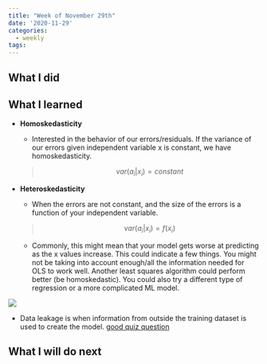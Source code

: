 ```yaml
---
title: "Week of November 29th"
date: '2020-11-29'
categories:
  - weekly
tags:
---
```


## What I did


## What I learned

- **Homoskedasticity**
    - Interested in the behavior of our errors/residuals. If the variance of our errors given independent variable x is constant, we have homoskedasticity.

    > $$var(a_i \vert x_i) = constant$$

- **Heteroskedasticity**

    - When the errors are not constant, and the size of the errors is a function of your independent variable.

    > $$var(a_i \vert x_i) = f(x_i)$$

    - Commonly, this might mean that your model gets worse at predicting as the x values increase. This could indicate a few things. You might not be taking into account enough/all the information needed for OLS to work well. Another least squares algorithm could perform better (be homoskedastic). You could also try a different type of regression or a more complicated ML model.

![](https://i.ytimg.com/vi/zRklTsY9w9c/maxresdefault.jpg)

- Data leakage is when information from outside the training dataset is used to create the model. [good quiz question](https://www.confetti.ai/questions/109-0)

## What I will do next

